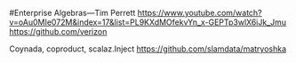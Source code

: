 #Enterprise Algebras—Tim Perrett
https://www.youtube.com/watch?v=oAu0MIe072M&index=17&list=PL9KXdMOfekvYn_x-GEPTp3wlX6iJk_Jmu
https://github.com/verizon

Coynada, coproduct, scalaz.Inject
https://github.com/slamdata/matryoshka
